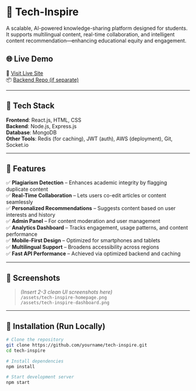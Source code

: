 # 🚀 Tech-Inspire

A scalable, AI-powered knowledge-sharing platform designed for students. It supports multilingual content, real-time collaboration, and intelligent content recommendation—enhancing educational equity and engagement.

## 🌐 Live Demo
🔗 [Visit Live Site](https://your-deployed-site.com)  
📦 [Backend Repo (if separate)](https://github.com/yourname/tech-inspire-backend)

---

## 🧰 Tech Stack

**Frontend**: React.js, HTML, CSS  
**Backend**: Node.js, Express.js  
**Database**: MongoDB  
**Other Tools**: Redis (for caching), JWT (auth), AWS (deployment), Git, Socket.io

---

## 🎯 Features

✅ **Plagiarism Detection** – Enhances academic integrity by flagging duplicate content  
✅ **Real-Time Collaboration** – Lets users co-edit articles or content seamlessly  
✅ **Personalized Recommendations** – Suggests content based on user interests and history  
✅ **Admin Panel** – For content moderation and user management  
✅ **Analytics Dashboard** – Tracks engagement, usage patterns, and content performance  
✅ **Mobile-First Design** – Optimized for smartphones and tablets  
✅ **Multilingual Support** – Broadens accessibility across regions  
✅ **Fast API Performance** – Achieved via optimized backend and caching  

---

## 📸 Screenshots

> *(Insert 2-3 clean UI screenshots here)*  
`/assets/tech-inspire-homepage.png`  
`/assets/tech-inspire-dashboard.png`  

---

## 🚀 Installation (Run Locally)

```bash
# Clone the repository
git clone https://github.com/yourname/tech-inspire.git
cd tech-inspire

# Install dependencies
npm install

# Start development server
npm start
